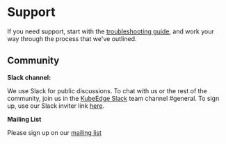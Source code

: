 
# Support

If you need support, start with the [troubleshooting guide](https://github.com/kubeedge/kubeedge/tree/master/docs/troubleshooting/troubleshooting.md), and work your way through the process that we've outlined.

## Community

**Slack channel:**

We use Slack for public discussions. To chat with us or the rest of the community, join us in the [KubeEdge Slack](https://kubeedge.slack.com) team channel #general. To sign up, use our Slack inviter link [here](https://join.slack.com/t/kubeedge/shared_invite/enQtNDg1MjAwMDI0MTgyLTQ1NzliNzYwNWU5MWYxOTdmNDZjZjI2YWE2NDRlYjdiZGYxZGUwYzkzZWI2NGZjZWRkZDVlZDQwZWI0MzM1Yzc).

**Mailing List**  

Please sign up on our [mailing list](https://groups.google.com/forum/#!forum/kubeedge)
